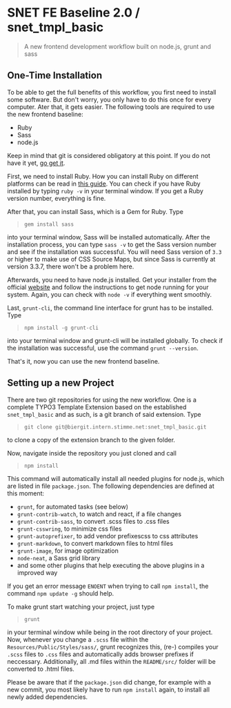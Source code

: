 ﻿# SNET FE Baseline 2.0 / snet_tmpl_basic
> A new frontend development workflow built on node.js, grunt and sass

## One-Time Installation

To be able to get the full benefits of this workflow, you first need to install some software. But don't worry, you only have to do this once for every computer. Ater that, it gets easier. The following tools are required to use the new frontend baseline:

 - Ruby
 - Sass
 - node.js

Keep in mind that git is considered obligatory at this point. If you do not have it yet, [go get it][1].

First, we need to install Ruby. How you can install Ruby on different platforms can be read in [this guide][2]. You can check if you have Ruby installed by typing `ruby -v` in your terminal window. If you get a Ruby version number, everything is fine.

After that, you can install Sass, which is a Gem for Ruby. Type

> `gem install sass`

into your terminal window, Sass will be installed automatically. After the installation process, you can type `sass -v` to get the Sass version number and see if the installation was successful. You will need Sass version of `3.3` or higher to make use of CSS Source Maps, but since Sass is currently at version 3.3.7, there won't be a problem here.

Afterwards, you need to have node.js installed. Get your installer from the official [website][3] and follow the instructions to get node running for your system. Again, you can check with `node -v` if everything went smoothly.

Last, `grunt-cli`, the command line interface for grunt has to be installed. Type

> `npm install -g grunt-cli`

into your terminal window and grunt-cli will be installed globally. To check if the installation was successful, use the command `grunt --version`.

That's it, now you can use the new frontend baseline.

## Setting up a new Project

There are two git repositories for using the new workflow. One is a complete TYPO3 Template Extension based on the established `snet_tmpl_basic` and as such, is a git branch of said extension. Type

> `git clone git@biergit.intern.stimme.net:snet_tmpl_basic.git`

to clone a copy of the extension branch to the given folder.

Now, navigate inside the repository you just cloned and call

> `npm install`

This command will automatically install all needed plugins for node.js, which are listed in file `package.json`. The following dependencies are defined at this moment:

* `grunt`, for automated tasks (see below)
* `grunt-contrib-watch`, to watch and react, if a file changes
* `grunt-contrib-sass`, to convert .scss files to .css files
* `grunt-csswring`, to minimize css files
* `grunt-autoprefixer`, to add vendor prefixescss to css attributes
* `grunt-markdown`, to convert markdown files to html files
* `grunt-image`, for image optimization
* `node-neat`, a Sass grid library
* and some other plugins that help executing the above plugins in a improved way

If you get an error message `ENOENT` when trying to call `npm install`, the command `npm update -g` should help.

To make grunt start watching your project, just type

> `grunt`

in your terminal window while being in the root directory of your project. Now, whenever you change a `.scss` file within the `Resources/Public/Styles/sass/`, grunt recognizes this, (re-) compiles your `.scss` files to `.css` files and automatically adds browser prefixes if neccessary. Additionally, all .md files within the `README/src/` folder will be converted to .html files.

Please be aware that if the `package.json` did change, for example with a new commit, you most likely have to run `npm install` again, to install all newly added dependencies.


  [1]: http://git-scm.com/downloads
  [2]: https://www.ruby-lang.org/en/installation/
  [3]: http://nodejs.org/